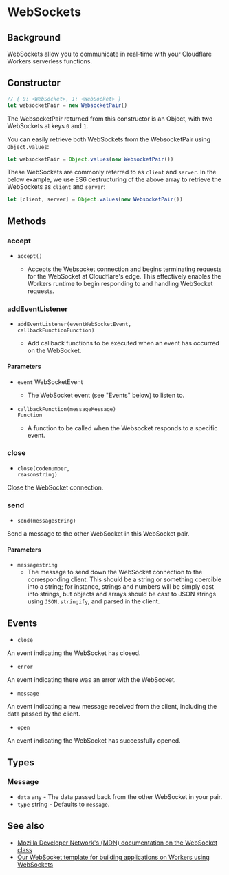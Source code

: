 # WebSockets

## Background

WebSockets allow you to communicate in real-time with your Cloudflare Workers serverless functions.

## Constructor

```js
// { 0: <WebSocket>, 1: <WebSocket> }
let websocketPair = new WebsocketPair()
```

The WebsocketPair returned from this constructor is an Object, with two WebSockets at keys `0` and `1`. 

You can easily retrieve both WebSockets from the WebsocketPair using `Object.values`:

```js
let websocketPair = Object.values(new WebsocketPair())
```

These WebSockets are commonly referred to as `client` and `server`. In the below example, we use ES6 destructuring of the above array to retrieve the WebSockets as `client` and `server`:

```js
let [client, server] = Object.values(new WebsocketPair())
```

## Methods

### accept

<Definitions>

- <Code>accept()</Code>

    - Accepts the Websocket connection and begins terminating requests for the WebSocket at Cloudflare's edge. This effectively enables the Workers runtime to begin responding to and handling WebSocket requests.

</Definitions>

### addEventListener

<Definitions>

- <Code>addEventListener(event<ParamType>WebSocketEvent</ParamType>, callbackFunction<ParamType>Function</ParamType>)</Code>

    - Add callback functions to be executed when an event has occurred on the WebSocket.


</Definitions>

#### Parameters

<Definitions>

- `event` <TypeLink href="#events">WebSocketEvent</TypeLink>
    - The WebSocket event (see "Events" below) to listen to.

- <Code>callbackFunction(message<TypeLink href="#message">Message</TypeLink>) <Type>Function</Type></Code>
    - A function to be called when the Websocket responds to a specific event.

</Definitions>

### close

- <Code>close(code<ParamType>number</ParamType>, reason<ParamType>string</ParamType>)</Code>

Close the WebSocket connection.

### send

- <Code>send(message<ParamType>string</ParamType>)</Code>

Send a message to the other WebSocket in this WebSocket pair.

#### Parameters

<Definitions>

- <Code>message<ParamType>string</ParamType></Code>
  - The message to send down the WebSocket connection to the corresponding client. This should be a string or something coercible into a string; for instance, strings and numbers will be simply cast into strings, but objects and arrays should be cast to JSON strings using `JSON.stringify`, and parsed in the client.

</Definitions>

## Events

- `close`

An event indicating the WebSocket has closed.

- `error`

An event indicating there was an error with the WebSocket.

- `message`

An event indicating a new message received from the client, including the data passed by the client.

- `open`

An event indicating the WebSocket has successfully opened.

## Types

### Message

<Definitions>

- `data` <Type>any</Type> - The data passed back from the other WebSocket in your pair.
- `type` <Type>string</Type> - Defaults to `message`.

</Definitions>

## See also

- [Mozilla Developer Network's (MDN) documentation on the WebSocket class](https://developer.mozilla.org/en-US/docs/Web/API/WebSocket)
- [Our WebSocket template for building applications on Workers using WebSockets](https://github.com/cloudflare/websocket-template)

